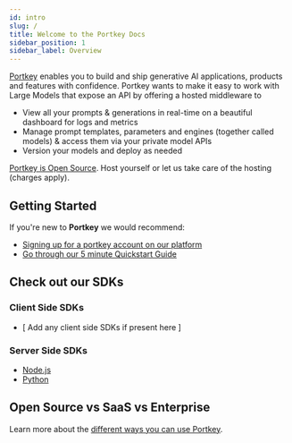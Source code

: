 ```yaml
---
id: intro
slug: /
title: Welcome to the Portkey Docs
sidebar_position: 1
sidebar_label: Overview
---
```


[Portkey](https://portkey.ai/) enables you to build and ship generative AI applications, products and features with confidence. Portkey wants to make it easy to work with Large Models that expose an API by offering a hosted middleware to

- View all your prompts & generations in real-time on a beautiful dashboard for logs and metrics
- Manage prompt templates, parameters and engines (together called models) & access them via your private model APIs
- Version your models and deploy as needed

[Portkey is Open Source](https://github.com/Portkey-AI). Host yourself or let us take care of the hosting (charges apply).

## Getting Started

If you're new to **Portkey** we would recommend:

- [Signing up for a portkey account on our platform](https://app.portkey.com/signup)
- [Go through our 5 minute Quickstart Guide](quickstart.md)

## Check out our SDKs

### Client Side SDKs

-  [ Add any client side SDKs if present here ]

### Server Side SDKs

- [Node.js](/clients/server-side)
- [Python](/clients/server-side)

## Open Source vs SaaS vs Enterprise

Learn more about the [different ways you can use Portkey](version-comparison.md).
